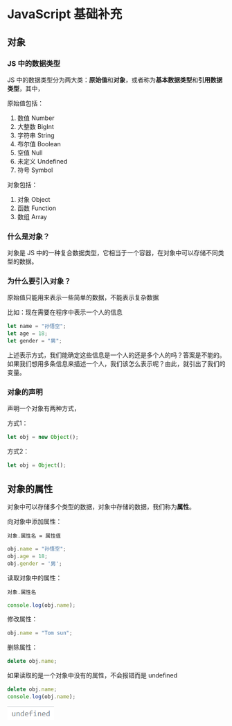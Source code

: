 # JavaScript 基础补充

## 对象

### JS 中的数据类型

JS 中的数据类型分为两大类：**原始值**和**对象**，或者称为**基本数据类型**和**引用数据类型**，其中，

原始值包括：

1. 数值 Number
2. 大整数 BigInt
3. 字符串 String
4. 布尔值 Boolean
5. 空值 Null
6. 未定义 Undefined
7. 符号 Symbol

对象包括：

1. 对象 Object
2. 函数 Function
3. 数组 Array

### 什么是对象？

对象是 JS 中的一种复合数据类型，它相当于一个容器，在对象中可以存储不同类型的数据。

### 为什么要引入对象？

原始值只能用来表示一些简单的数据，不能表示复杂数据

比如：现在需要在程序中表示一个人的信息

```javascript
let name = "孙悟空";
let age = 18;
let gender = "男";
```

上述表示方式，我们能确定这些信息是一个人的还是多个人的吗？答案是不能的。如果我们想用多条信息来描述一个人，我们该怎么表示呢？由此，就引出了我们的变量。

### 对象的声明

声明一个对象有两种方式，

方式1：

```javascript
let obj = new Object();
```

方式2：

```javascript
let obj = Object();
```

## 对象的属性

对象中可以存储多个类型的数据，对象中存储的数据，我们称为**属性**。

向对象中添加属性：

```
对象.属性名 = 属性值
```

```javascript
obj.name = "孙悟空";
obj.age = 18;
obj.gender = '男';
```

 读取对象中的属性：

```
对象.属性名
```

```javascript
console.log(obj.name);
```

修改属性：

```javascript
obj.name = "Tom sun";
```

删除属性：

```javascript
delete obj.name;
```

如果读取的是一个对象中没有的属性，不会报错而是 undefined

```javascript
delete obj.name;
console.log(obj.name);
```

![image-20230309141003016](https://raw.githubusercontent.com/WeiXinao/imgBed2/main/img/202303091410102.png)



